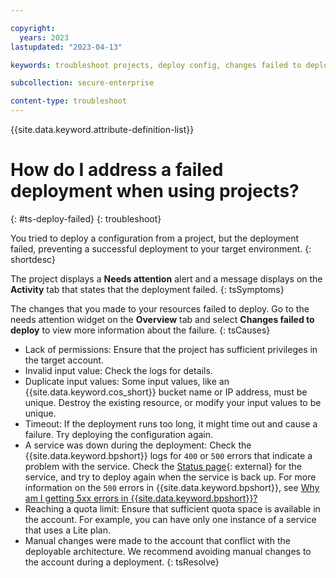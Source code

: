 ```yaml
---

copyright:
  years: 2023
lastupdated: "2023-04-13"

keywords: troubleshoot projects, deploy config, changes failed to deploy, needs attention failure, deployment failure, needs attention, failure, deploy

subcollection: secure-enterprise

content-type: troubleshoot
---
```


{{site.data.keyword.attribute-definition-list}}

# How do I address a failed deployment when using projects?
{: #ts-deploy-failed}
{: troubleshoot}

You tried to deploy a configuration from a project, but the deployment failed, preventing a successful deployment to your target environment.
{: shortdesc}

The project displays a **Needs attention** alert and a message displays on the **Activity** tab that states that the deployment failed.
{: tsSymptoms}

The changes that you made to your resources failed to deploy. Go to the needs attention widget on the **Overview** tab and select **Changes failed to deploy** to view more information about the failure.
{: tsCauses}

* Lack of permissions: Ensure that the project has sufficient privileges in the target account.
* Invalid input value: Check the logs for details.
* Duplicate input values: Some input values, like an {{site.data.keyword.cos_short}} bucket name or IP address, must be unique. Destroy the existing resource, or modify your input values to be unique.
* Timeout: If the deployment runs too long, it might time out and cause a failure. Try deploying the configuration again.
* A service was down during the deployment: Check the {{site.data.keyword.bpshort}} logs for `400` or `500` errors that indicate a problem with the service. Check the [Status page](/status){: external} for the service, and try to deploy again when the service is back up. For more information on the `500` errors in {{site.data.keyword.bpshort}}, see [Why am I getting 5xx errors in {{site.data.keyword.bpshort}}?](/docs/secure-infrastructure-vpc?topic=secure-infrastructure-vpc-server-errors)
* Reaching a quota limit: Ensure that sufficient quota space is available in the account. For example, you can have only one instance of a service that uses a Lite plan.
* Manual changes were made to the account that conflict with the deployable architecture. We recommend avoiding manual changes to the account during a deployment.
{: tsResolve}
